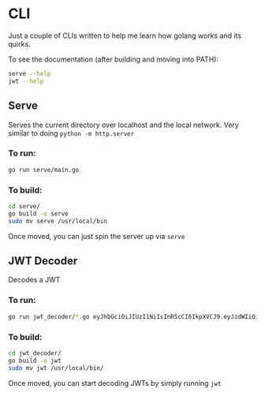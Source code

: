# CLI

Just a couple of CLIs written to help me learn how golang works and its quirks.

To see the documentation (after building and moving into PATH):

```bash
serve --help
jwt --help
```

## Serve

Serves the current directory over localhost and the local network. Very similar to doing `python -m http.server`

### To run:

```bash
go run serve/main.go
```

### To build:

```bash
cd serve/
go build -o serve
sudo mv serve /usr/local/bin
```

Once moved, you can just spin the server up via `serve`

## JWT Decoder

Decodes a JWT

### To run:

```bash
go run jwt_decoder/*.go eyJhbGciOiJIUzI1NiIsInR5cCI6IkpXVCJ9.eyJzdWIiOiIxMjM0NTY3ODkwIiwibmFtZSI6IkpvaG4gRG9lIiwiaWF0IjoxNTE2MjM5MDIyfQ.SflKxwRJSMeKKF2QT4fwpMeJf36POk6yJV_adQssw5c -h
```

### To build:

```bash
cd jwt_decoder/
go build -o jwt
sudo mv jwt /usr/local/bin/
```

Once moved, you can start decoding JWTs by simply running `jwt`
